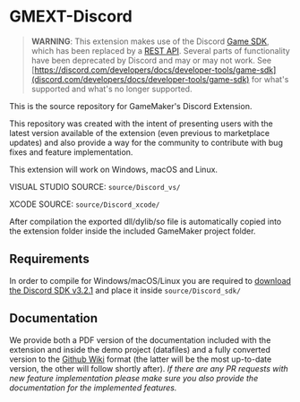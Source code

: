 # GMEXT-Discord

> **WARNING**: This extension makes use of the Discord [Game SDK](https://discord.com/developers/docs/developer-tools/game-sdk), which has been replaced by a [REST API](https://discord.com/developers/docs/reference). Several parts of functionality have been deprecated by Discord and may or may not work. See [https://discord.com/developers/docs/developer-tools/game-sdk](discord.com/developers/docs/developer-tools/game-sdk) for what's supported and what's no longer supported.

This is the source repository for GameMaker's Discord Extension.

This repository was created with the intent of presenting users with the latest version available of the extension (even previous to marketplace updates) and also provide a way for the community to contribute with bug fixes and feature implementation.

This extension will work on Windows, macOS and Linux.

VISUAL STUDIO SOURCE: `source/Discord_vs/`

XCODE SOURCE: `source/Discord_xcode/`

After compilation the exported dll/dylib/so file is automatically copied into the extension folder inside the included GameMaker project folder.

## Requirements

In order to compile for Windows/macOS/Linux you are required to [download the Discord SDK v3.2.1](https://dl-game-sdk.discordapp.net/3.2.1/discord_game_sdk.zip) and place it inside `source/Discord_sdk/`

## Documentation

We provide both a PDF version of the documentation included with the extension and inside the demo project (datafiles) and a fully converted version to the [Github Wiki](https://github.com/YoYoGames/GMEXT-Discord/wiki) format (the latter will be the most up-to-date version, the other will follow shortly after). *If there are any PR requests with new feature implementation please make sure you also provide the documentation for the implemented features.*

